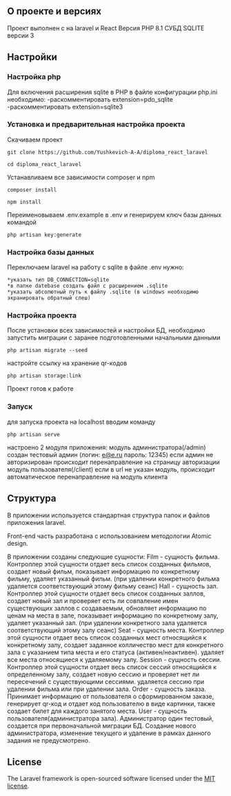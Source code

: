 

## О проекте и версиях

Проект выполнен с на laravel и React
Версия PHP 8.1
СУБД SQLITE версии 3


## Настройки

### Настройка php

Для включения расширения sqlite в PHP в файле конфигурации php.ini  необходимо:
-раскомментировать extension=pdo_sqlite
-раскомментировать extension=sqlite3

### Установка и предварительная настройка проекта

Скачиваем проект

    git clone https://github.com/Yushkevich-A-A/diploma_react_laravel

    cd diploma_react_laravel

Устанавливаем все зависимости composer и npm

    composer install

    npm install

Переименовываем .env.example в .env и генерируем ключ базы данных командой

    php artisan key:generate


### Настройка базы данных

Переключаем laravel на работу с sqlite в файле .env нужно: 

    *указать тип DB_CONNECTION=sqlite
    *в папке datebase создать файл с расширением .sqlite
    *указать абсолютный путь к файлу .sqlite (в windows необходимо экранировать обратный слеш)

### Настройка проекта

После установки всех зависимостей и настройки БД, необходимо запустить миграции с заранее подготовленными начальными данными

    php artisan migrate --seed

настройте ссылку на хранение qr-кодов 

    php artisan storage:link

Проект готов к работе

### Запуск

для запуска проекта на localhost вводим команду

    php artisan serve

настроено 2 модуля приложения:
модуль администратора(/admin) создан тестовый админ (логин: e@e.ru пароль: 12345)
если админ не авторизирован происходит перенаправление на страницу авторизации
модуль пользователя(/client)
если в url не указан модуль, происходит автоматическое перенаправление на модуль клиента

## Структура 

В приложении используется стандартная структура папок и файлов приложения laravel.

Front-end часть разработана с использованием методологии Atomic design.

В приложении созданы следующие сущности:
Film - сущность фильма. Контроллер этой сущности отдает весь список созданных фильмов, создает новый фильм, показывает информацию по конкретному фильму, удаляет указанный фильм. (при удалении конкретного фильма удаляется соответствующий этому фильму сеанс)
Hall - сущность зал. Контроллер этой сущности отдает весь список созданных заллов, создает новый зал и проверяет есть ли совпаление имен существующих заллов с создаваемым, обновляет информацию по ценам на места в зале, показывает информацию по конкретному залу, удаляет указанный зал. (при удалении конкретного зала удаляется соответствующий этому залу сеанс)
Seat - сущность места. Контроллер этой сущности отдает весь список созданных мест относящийся к конкретному залу, создает заданное колличество мест для конкретного зала с указанием типа места и его статуса (активен/неактивен). удаляет все места относящиеся к удаляемому залу.
Session - сущность сессии. Контроллер этой сущности отдает весь список сессий относящийся к определенному залу, создает новую сессию и проверяет нет ли пересечений с существующими сессиями. удаляется сессию при удалении фильма или при удалении зала.
Order - сущность заказа. Принимает информацию от пользователя о сформированном заказе, генерирует qr-код и отдает код пользователю в виде картинки, также создает билет для каждого занятого места.
User - сущность пользователя(администратора зала). Администратор один тестовый, создается при первоначальной миграции БД. Создание нового администратора, изменение текущего и удаление в рамках данного задания не предусмотрено. 

## License

The Laravel framework is open-sourced software licensed under the [MIT license](https://opensource.org/licenses/MIT).
